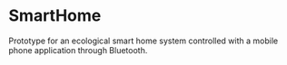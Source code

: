 # SmartHome

Prototype for an ecological smart home system controlled with a mobile phone application through Bluetooth.
